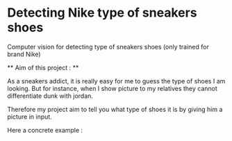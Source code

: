 # Detecting Nike type of sneakers shoes

Computer vision for detecting type of sneakers shoes (only trained for brand Nike)

** Aim of this project : **

As a sneakers addict, it is really easy for me to guess the type of shoes I am looking.
But for instance, when I show picture to my relatives they cannot differentiate dunk with jordan.
  
Therefore my project aim to tell you what type of shoes it is by giving him  a picture in input.

Here a concrete example :  




